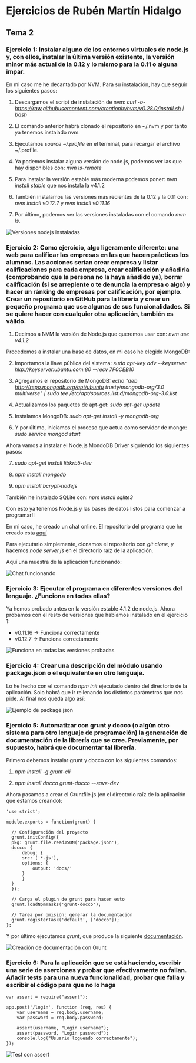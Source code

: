 # Ejercicios de Rubén Martín Hidalgo
## Tema 2
### Ejercicio 1: Instalar alguno de los entornos virtuales de node.js y, con ellos, instalar la última versión existente, la versión minor más actual de la 0.12 y lo mismo para la 0.11 o alguna impar.

En mi caso me he decantado por NVM. Para su instalación, hay que seguir los siguientes pasos:

1. Descargamos el script de instalación de nvm: *curl -o- https://raw.githubusercontent.com/creationix/nvm/v0.28.0/install.sh | bash*

2. El comando anterior habrá clonado el repositorio en ~/.nvm y por tanto ya tenemos instalado nvm. 

3. Ejecutamos *source ~/.profile* en el terminal, para recargar el archivo ~/.profile.

4. Ya podemos instalar alguna versión de node.js, podemos ver las que hay disponibles con: *nvm ls-remote*

5. Para instalar la versión estable más moderna podemos poner: *nvm install stable* que nos instala la v4.1.2

6. También instalamos las versiones más recientes de la 0.12 y la 0.11 con: *nvm install v0.12.7* y *nvm install v0.11.16*

7. Por último, podemos ver las versiones instaladas con el comando *nvm ls*.

![Versiones nodejs instaladas](https://www.dropbox.com/s/brsg2qi0l38vmcg/VersionesNodejs.PNG?dl=1)

### Ejercicio 2: Como ejercicio, algo ligeramente diferente: una web para calificar las empresas en las que hacen prácticas los alumnos. Las acciones serían crear empresa y listar calificaciones para cada empresa, crear calificación y añadirla (comprobando que la persona no la haya añadido ya), borrar calificación (si se arrepiente o te denuncia la empresa o algo) y hacer un ránking de empresas por calificación, por ejemplo. Crear un repositorio en GitHub para la librería y crear un pequeño programa que use algunas de sus funcionalidades. Si se quiere hacer con cualquier otra aplicación, también es válido.

1. Decimos a NVM la versión de Node.js que queremos usar con: *nvm use v4.1.2*

Procedemos a instalar una base de datos, en mi caso he elegido MongoDB: 

2. Importamos la llave pública del sistema: *sudo apt-key adv --keyserver hkp://keyserver.ubuntu.com:80 --recv 7F0CEB10*

3. Agregamos el repositorio de MongoDB: *echo "deb http://repo.mongodb.org/apt/ubuntu trusty/mongodb-org/3.0 multiverse" | sudo tee /etc/apt/sources.list.d/mongodb-org-3.0.list*

4. Actualizamos los paquetes de apt-get: *sudo apt-get update*

5. Instalamos MongoDB: *sudo apt-get install -y mongodb-org*

6. Y por último, iniciamos el proceso que actua como servidor de mongo: *sudo service mongod start*

Ahora vamos a instalar el Node.js MondoDB Driver siguiendo los siguientes pasos:

7. *sudo apt-get install libkrb5-dev*

8. *npm install mongodb*

9. *npm install bcrypt-nodejs*

También he instalado SQLite con: *npm install sqlite3*

Con esto ya tenemos Node.js y las bases de datos listos para comenzar a programar!!

En mi caso, he creado un chat online. El repositorio del programa que he creado esta [aquí](https://github.com/romilgildo/Chat)

Para ejecutarlo simplemente, clonamos el repositorio con *git clone*, y hacemos *node server.js* en el directorio raíz de la aplicación.

Aquí una muestra de la aplicación funcionando:

![Chat funcionando](https://www.dropbox.com/s/lowzouqp7ulozm9/ChatFuncionando.PNG?dl=1)

### Ejercicio 3: Ejecutar el programa en diferentes versiones del lenguaje. ¿Funciona en todas ellas?

Ya hemos probado antes en la versión estable 4.1.2 de node.js. Ahora probamos con el resto de versiones que habíamos instalado en el ejercicio 1:

- v0.11.16 -> Funciona correctamente
- v0.12.7 -> Funciona correctamente

![Funciona en todas las versiones probadas](https://www.dropbox.com/s/hh8gis6271t5nq0/ChatFuncionandoOtrasversiones.PNG?dl=1)

### Ejercicio 4: Crear una descripción del módulo usando package.json o el equivalente en otro lenguaje.

Lo he hecho con el comando *npm init* ejecutado dentro del directorio de la aplicación.
Solo habrá que ir rellenando los distintos parámetros que nos pide. Al final nos queda algo así:

![Ejemplo de package.json](https://www.dropbox.com/s/gwhoyu8ipsbubfr/packageJSON.PNG?dl=1)

### Ejercicio 5: Automatizar con grunt y docco (o algún otro sistema para otro lenguaje de programación) la generación de documentación de la librería que se cree. Previamente, por supuesto, habrá que documentar tal librería.

Primero debemos instalar grunt y docco con los siguientes comandos:

1. *npm install -g grunt-cli*

2. *npm install docco grunt-docco --save-dev*

Ahora pasamos a crear el Gruntfile.js (en el directorio raíz de la aplicación que estamos creando):

```
'use strict';

module.exports = function(grunt) {

  // Configuración del proyecto
  grunt.initConfig({
  pkg: grunt.file.readJSON('package.json'),
  docco: {
	  debug: {
	  src: ['*.js'],
	  options: {
		  output: 'docs/'
	  }
	  }
  }
  });

  // Carga el plugin de grunt para hacer esto
  grunt.loadNpmTasks('grunt-docco');

  // Tarea por omisión: generar la documentación
  grunt.registerTask('default', ['docco']);
};
```

Y por último ejecutamos *grunt*, que produce la siguiente [documentación](https://github.com/romilgildo/Chat/tree/master/docs).

![Creación de documentación con Grunt](https://www.dropbox.com/s/u768mvdz7edaoyy/ejecucionGrunt.PNG?dl=1)

### Ejercicio 6: Para la aplicación que se está haciendo, escribir una serie de aserciones y probar que efectivamente no fallan. Añadir tests para una nueva funcionalidad, probar que falla y escribir el código para que no lo haga

```
var assert = require("assert");

app.post('/login', function (req, res) {
	var username = req.body.username;
	var password = req.body.password;

	assert(username, "Login username");
	assert(password, "Login password");
	console.log("Usuario logueado correctamente");
});
```

![Test con assert](https://www.dropbox.com/s/bhv8gzonwqgaizw/assertNode.PNG?dl=1)
